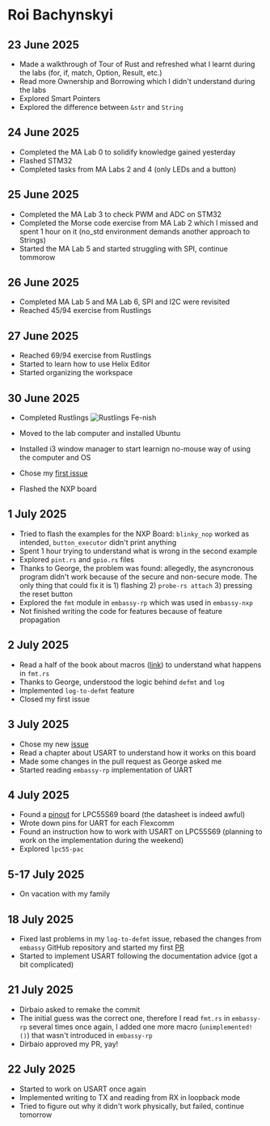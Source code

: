 # Roi Bachynskyi

## 23 June 2025
- Made a walkthrough of Tour of Rust and refreshed what I learnt during the labs (for, if, match, Option, Result, etc.)
- Read more Ownership and Borrowing which I didn't understand during the labs
- Explored Smart Pointers
- Explored the difference between ```&str``` and ```String```

## 24 June 2025
- Completed the MA Lab 0 to solidify knowledge gained yesterday
- Flashed STM32
- Completed tasks from MA Labs 2 and 4 (only LEDs and a button)


## 25 June 2025
- Completed the MA Lab 3 to check PWM and ADC on STM32
- Completed the Morse code exercise from MA Lab 2 which I missed and spent 1 hour on it (no_std environment demands another approach to Strings)
- Started the MA Lab 5 and started struggling with SPI, continue tommorow

## 26 June 2025
- Completed MA Lab 5 and MA Lab 6, SPI and I2C were revisited
- Reached 45/94 exercise from Rustlings

## 27 June 2025
- Reached 69/94 exercise from Rustlings
- Started to learn how to use Helix Editor
- Started organizing the workspace

## 30 June 2025
- Completed Rustlings 
![Rustlings Fe-nish](https://github.com/user-attachments/assets/0c2fa26a-1e5a-485a-a8a6-1218551ee443)

- Moved to the lab computer and installed Ubuntu
- Installed i3 window manager to start learnign no-mouse way of using the computer and OS
- Chose my [first issue](https://github.com/orgs/WyliodrinEmbeddedIoT/projects/1?pane=issue&itemId=116432064&issue=WyliodrinEmbeddedIoT%7Cembassy%7C4)
- Flashed the NXP board

## 1 July 2025
- Tried to flash the examples for the NXP Board: `blinky_nop` worked as intended, `button_executor` didn't print anything
- Spent 1 hour trying to understand what is wrong in the second example
- Explored `pint.rs` and `gpio.rs` files
- Thanks to George, the problem was found: allegedly, the asyncronous program didn't work because of the secure and non-secure mode. The only thing that could fix it is 1) flashing 2) `probe-rs attach` 3) pressing the reset button
- Explored the `fmt` module in `embassy-rp` which was used in `embassy-nxp`
- Not finished writing the code for features because of feature propagation 

## 2 July 2025
- Read a half of the book about macros ([link](https://lukaswirth.dev/tlborm/introduction.html)) to understand what happens in `fmt.rs`
- Thanks to George, understood the logic behind `defmt` and `log`
- Implemented `log-to-defmt` feature
- Closed my first issue

## 3 July 2025
- Chose my new [issue](https://github.com/WyliodrinEmbeddedIoT/embassy/issues/3) 
- Read a chapter about USART to understand how it works on this board
- Made some changes in the pull request as George asked me
- Started reading `embassy-rp` implementation of UART

## 4 July 2025
- Found a [pinout](https://mcuxpresso.nxp.com/en/pins) for LPC55S69 board (the datasheet is indeed awful)
- Wrote down pins for UART for each Flexcomm
- Found an instruction how to work with USART on LPC55S69 (planning to work on the implementation during the weekend)
- Explored `lpc55-pac`  

## 5-17 July 2025
- On vacation with my family

## 18 July 2025
- Fixed last problems in my ```log-to-defmt``` issue, rebased the changes from ```embassy``` GitHub repository and started my first [PR](https://github.com/embassy-rs/embassy/pull/4416)
- Started to implement USART following the documentation advice (got a bit complicated)

## 21 July 2025
- Dirbaio asked to remake the commit
- The initial guess was the correct one, therefore I read `fmt.rs` in `embassy-rp` several times once again, I added one more macro (`unimplemented!()`) that wasn't introduced in `embassy-rp`
- Dirbaio approved my PR, yay!

## 22 July 2025
- Started to work on USART once again
- Implemented writing to TX and reading from RX in loopback mode
- Tried to figure out why it didn't work physically, but failed, continue tomorrow 
